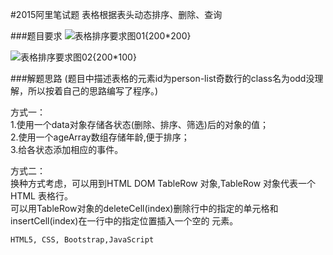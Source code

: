 #2015阿里笔试题 表格根据表头动态排序、删除、查询 

###题目要求
![表格排序要求图01{200*200}](https://ql91.github.io/imgby91/aliTable/表格排序.png)

![表格排序要求图02{200*100}](https://ql91.github.io/imgby91/aliTable/要求.png)

###解题思路
(题目中描述表格的元素id为person-list奇数行的class名为odd没理解，所以按着自己的思路编写了程序。)<br>

方式一：<br>
1.使用一个data对象存储各状态(删除、排序、筛选)后的对象的值；<br>
2.使用一个ageArray数组存储年龄,便于排序；<br>
3.给各状态添加相应的事件。<br>

方式二：<br>
换种方式考虑，可以用到HTML DOM TableRow 对象,TableRow 对象代表一个 HTML 表格行。<br>
可以用TableRow对象的deleteCell(index)删除行中的指定的单元格和insertCell(index)在一行中的指定位置插入一个空的 元素。<br>

`HTML5, CSS, Bootstrap,JavaScript`
